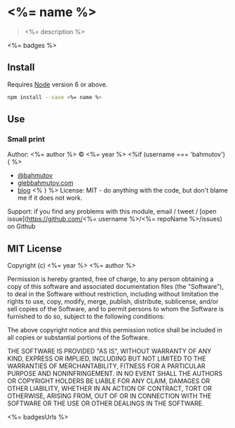 # <%= name %>

> <%= description %>

<%= badges %>

## Install

Requires [Node](https://nodejs.org/en/) version 6 or above.

```sh
npm install --save <%= name %>
```

## Use

### Small print

Author: <%= author %> &copy; <%= year %>
<%if (username === 'bahmutov') { %>
* [@bahmutov](https://twitter.com/bahmutov)
* [glebbahmutov.com](https://glebbahmutov.com)
* [blog](https://glebbahmutov.com/blog)
<% } %>
License: MIT - do anything with the code, but don't blame me if it does not work.

Support: if you find any problems with this module, email / tweet /
[open issue](https://github.com/<%= username %>/<%= repoName %>/issues) on Github

## MIT License

Copyright (c) <%= year %> <%= author %>

Permission is hereby granted, free of charge, to any person
obtaining a copy of this software and associated documentation
files (the "Software"), to deal in the Software without
restriction, including without limitation the rights to use,
copy, modify, merge, publish, distribute, sublicense, and/or sell
copies of the Software, and to permit persons to whom the
Software is furnished to do so, subject to the following
conditions:

The above copyright notice and this permission notice shall be
included in all copies or substantial portions of the Software.

THE SOFTWARE IS PROVIDED "AS IS", WITHOUT WARRANTY OF ANY KIND,
EXPRESS OR IMPLIED, INCLUDING BUT NOT LIMITED TO THE WARRANTIES
OF MERCHANTABILITY, FITNESS FOR A PARTICULAR PURPOSE AND
NONINFRINGEMENT. IN NO EVENT SHALL THE AUTHORS OR COPYRIGHT
HOLDERS BE LIABLE FOR ANY CLAIM, DAMAGES OR OTHER LIABILITY,
WHETHER IN AN ACTION OF CONTRACT, TORT OR OTHERWISE, ARISING
FROM, OUT OF OR IN CONNECTION WITH THE SOFTWARE OR THE USE OR
OTHER DEALINGS IN THE SOFTWARE.

<%= badgesUrls %>
